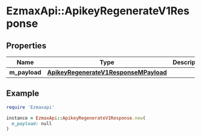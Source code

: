 # EzmaxApi::ApikeyRegenerateV1Response

## Properties

| Name | Type | Description | Notes |
| ---- | ---- | ----------- | ----- |
| **m_payload** | [**ApikeyRegenerateV1ResponseMPayload**](ApikeyRegenerateV1ResponseMPayload.md) |  |  |

## Example

```ruby
require 'Ezmaxapi'

instance = EzmaxApi::ApikeyRegenerateV1Response.new(
  m_payload: null
)
```

